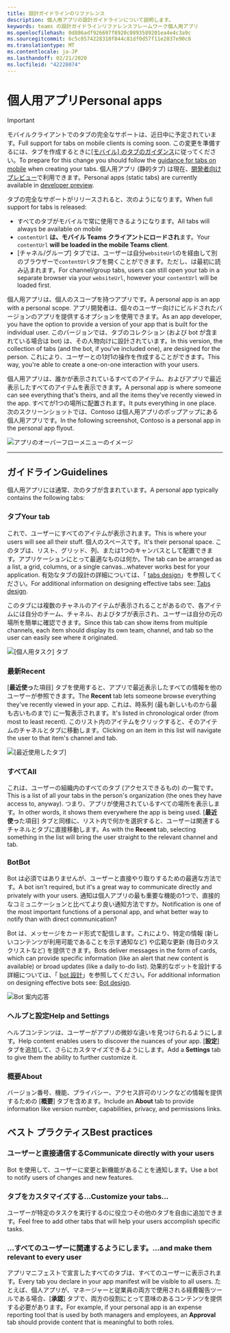 ```yaml
---
title: 設計ガイドラインのリファレンス
description: 個人用アプリの設計ガイドラインについて説明します。
keywords: teams の設計ガイドラインリファレンスフレームワーク個人用アプリ
ms.openlocfilehash: 0d886adf926697f8920c0893589201ea4e4c3a9c
ms.sourcegitcommit: 6c5c0574228310f844c81df0d57f11e2037e90c8
ms.translationtype: MT
ms.contentlocale: ja-JP
ms.lasthandoff: 02/21/2020
ms.locfileid: "42228074"
---
```

# <a name="personal-apps"></a><span data-ttu-id="acd74-104">個人用アプリ</span><span class="sxs-lookup"><span data-stu-id="acd74-104">Personal apps</span></span>

> [!Important]
> <span data-ttu-id="acd74-105">モバイルクライアントでのタブの完全なサポートは、近日中に予定されています。</span><span class="sxs-lookup"><span data-stu-id="acd74-105">Full support for tabs on mobile clients is coming soon.</span></span> <span data-ttu-id="acd74-106">この変更を準備するには、タブを作成するときに[[モバイル] のタブのガイダンス](~/tabs/design/tabs-mobile.md)に従ってください。</span><span class="sxs-lookup"><span data-stu-id="acd74-106">To prepare for this change you should follow the [guidance for tabs on mobile](~/tabs/design/tabs-mobile.md) when creating your tabs.</span></span> <span data-ttu-id="acd74-107">個人用アプリ (静的タブ) は現在、[開発者向けプレビュー](~/resources/dev-preview/developer-preview-intro.md)で利用できます。</span><span class="sxs-lookup"><span data-stu-id="acd74-107">Personal apps (static tabs) are currently available in [developer preview](~/resources/dev-preview/developer-preview-intro.md).</span></span>
>
> <span data-ttu-id="acd74-108">タブの完全なサポートがリリースされると、次のようになります。</span><span class="sxs-lookup"><span data-stu-id="acd74-108">When full support for tabs is released:</span></span>
>
> * <span data-ttu-id="acd74-109">すべてのタブがモバイルで常に使用できるようになります。</span><span class="sxs-lookup"><span data-stu-id="acd74-109">All tabs will always be available on mobile</span></span>
> * <span data-ttu-id="acd74-110">`contentUrl` **は、モバイル Teams クライアントにロードされ**ます。</span><span class="sxs-lookup"><span data-stu-id="acd74-110">Your `contentUrl` **will be loaded in the mobile Teams client**.</span></span>
> * <span data-ttu-id="acd74-111">[チャネル/グループ] タブでは、ユーザーは自分`websiteUrl`のを経由して別のブラウザーで`contentUrl`タブを開くことができます。ただし、は最初に読み込まれます。</span><span class="sxs-lookup"><span data-stu-id="acd74-111">For channel/group tabs, users can still open your tab in a separate browser via your `websiteUrl`, however your `contentUrl` will be loaded first.</span></span>

<span data-ttu-id="acd74-112">個人用アプリは、個人のスコープを持つアプリです。</span><span class="sxs-lookup"><span data-stu-id="acd74-112">A personal app is an app with a personal scope.</span></span> <span data-ttu-id="acd74-113">アプリ開発者は、個々のユーザー向けにビルドされたバージョンのアプリを提供するオプションを使用できます。</span><span class="sxs-lookup"><span data-stu-id="acd74-113">As an app developer, you have the option to provide a version of your app that is built for the individual user.</span></span> <span data-ttu-id="acd74-114">このバージョンでは、タブのコレクション (および bot が含まれている場合は bot) は、その人物向けに設計されています。</span><span class="sxs-lookup"><span data-stu-id="acd74-114">In this version, the collection of tabs (and the bot, if you've included one), are designed for the person.</span></span> <span data-ttu-id="acd74-115">これにより、ユーザーとの1対1の操作を作成することができます。</span><span class="sxs-lookup"><span data-stu-id="acd74-115">This way, you're able to create a one-on-one interaction with your users.</span></span>

<span data-ttu-id="acd74-116">個人用アプリは、誰かが表示されているすべてのアイテム、およびアプリで最近表示したすべてのアイテムを表示できます。</span><span class="sxs-lookup"><span data-stu-id="acd74-116">A personal app is where someone can see everything that's theirs, and all the items they've recently viewed in the app.</span></span> <span data-ttu-id="acd74-117">すべてが1つの場所に配置されます。</span><span class="sxs-lookup"><span data-stu-id="acd74-117">It puts everything in one place.</span></span> <span data-ttu-id="acd74-118">次のスクリーンショットでは、Contoso は個人用アプリのポップアップにある個人用アプリです。</span><span class="sxs-lookup"><span data-stu-id="acd74-118">In the following screenshot, Contoso is a personal app in the personal app flyout.</span></span>

![アプリのオーバーフローメニューのイメージ](~/assets/images/Personal-apps-App-flyout.png)

---

## <a name="guidelines"></a><span data-ttu-id="acd74-120">ガイドライン</span><span class="sxs-lookup"><span data-stu-id="acd74-120">Guidelines</span></span>

<span data-ttu-id="acd74-121">個人用アプリには通常、次のタブが含まれています。</span><span class="sxs-lookup"><span data-stu-id="acd74-121">A personal app typically contains the following tabs:</span></span>

### <a name="your-tab"></a><span data-ttu-id="acd74-122">タブ</span><span class="sxs-lookup"><span data-stu-id="acd74-122">Your tab</span></span>

<span data-ttu-id="acd74-123">これで、ユーザーにすべてのアイテムが表示されます。</span><span class="sxs-lookup"><span data-stu-id="acd74-123">This is where your users will see all their stuff.</span></span> <span data-ttu-id="acd74-124">個人のスペースです。</span><span class="sxs-lookup"><span data-stu-id="acd74-124">It's their personal space.</span></span> <span data-ttu-id="acd74-125">このタブは、リスト、グリッド、列、または1つのキャンバスとして配置できます。アプリケーションにとって最適なものは何か。</span><span class="sxs-lookup"><span data-stu-id="acd74-125">The tab can be arranged as a list, a grid, columns, or a single canvas...whatever works best for your application.</span></span> <span data-ttu-id="acd74-126">有効なタブの設計の詳細については、「 [tabs design](../../tabs/design/tabs.md)」を参照してください。</span><span class="sxs-lookup"><span data-stu-id="acd74-126">For additional information on designing effective tabs see: [Tabs design](../../tabs/design/tabs.md).</span></span>

<span data-ttu-id="acd74-127">このタブには複数のチャネルのアイテムが表示されることがあるので、各アイテムには自分のチーム、チャネル、およびタブが表示され、ユーザーは自分の元の場所を簡単に確認できます。</span><span class="sxs-lookup"><span data-stu-id="acd74-127">Since this tab can show items from multiple channels, each item should display its own team, channel, and tab so the user can easily see where it originated.</span></span>

![[個人用タスク] タブ](~/assets/images/Personal-apps-MY-tab.png)

### <a name="recent"></a><span data-ttu-id="acd74-129">最新</span><span class="sxs-lookup"><span data-stu-id="acd74-129">Recent</span></span>

<span data-ttu-id="acd74-130">[**最近使っ**た項目] タブを使用すると、アプリで最近表示したすべての情報を他のユーザーが参照できます。</span><span class="sxs-lookup"><span data-stu-id="acd74-130">The **Recent** tab lets someone browse everything they've recently viewed in your app.</span></span> <span data-ttu-id="acd74-131">これは、時系列 (最も新しいものから最も古いものまで) に一覧表示されます。</span><span class="sxs-lookup"><span data-stu-id="acd74-131">It's listed in chronological order (from most to least recent).</span></span> <span data-ttu-id="acd74-132">このリスト内のアイテムをクリックすると、そのアイテムのチャネルとタブに移動します。</span><span class="sxs-lookup"><span data-stu-id="acd74-132">Clicking on an item in this list will navigate the user to that item's channel and tab.</span></span>

![[最近使用したタブ]](~/assets/images/Personal-apps-Recent-tab.png)

### <a name="all"></a><span data-ttu-id="acd74-134">すべて</span><span class="sxs-lookup"><span data-stu-id="acd74-134">All</span></span>

<span data-ttu-id="acd74-135">これは、ユーザーの組織内のすべてのタブ (アクセスできるもの) の一覧です。</span><span class="sxs-lookup"><span data-stu-id="acd74-135">This is a list of all your tabs in the person's organization (the ones they have access to, anyway).</span></span> <span data-ttu-id="acd74-136">つまり、アプリが使用されているすべての場所を表示します。</span><span class="sxs-lookup"><span data-stu-id="acd74-136">In other words, it shows them everywhere the app is being used.</span></span> <span data-ttu-id="acd74-137">[**最近使っ**た項目] タブと同様に、リスト内で何かを選択すると、ユーザーは関連するチャネルとタブに直接移動します。</span><span class="sxs-lookup"><span data-stu-id="acd74-137">As with the **Recent** tab, selecting something in the list will bring the user straight to the relevant channel and tab.</span></span>

### <a name="bot"></a><span data-ttu-id="acd74-138">Bot</span><span class="sxs-lookup"><span data-stu-id="acd74-138">Bot</span></span>

<span data-ttu-id="acd74-139">Bot は必須ではありませんが、ユーザーと直接やり取りするための最適な方法です。</span><span class="sxs-lookup"><span data-stu-id="acd74-139">A bot isn't required, but it's a great way to communicate directly and privately with your users.</span></span> <span data-ttu-id="acd74-140">通知は個人アプリの最も重要な機能の1つで、直接的なコミュニケーションと比べてより良い通知方法ですか。</span><span class="sxs-lookup"><span data-stu-id="acd74-140">Notification is one of the most important functions of a personal app, and what better way to notify than with direct communication?</span></span>

<span data-ttu-id="acd74-141">Bot は、メッセージをカード形式で配信します。これにより、特定の情報 (新しいコンテンツが利用可能であることを示す通知など) や広範な更新 (毎日のタスクリストなど) を提供できます。</span><span class="sxs-lookup"><span data-stu-id="acd74-141">Bots deliver messages in the form of cards, which can provide specific information (like an alert that new content is available) or broad updates (like a daily to-do list).</span></span> <span data-ttu-id="acd74-142">効果的なボットを設計する詳細については、「 [bot 設計](../../bots/design/bots.md)」を参照してください。</span><span class="sxs-lookup"><span data-stu-id="acd74-142">For additional information on designing effective bots see: [Bot design](../../bots/design/bots.md).</span></span>

![Bot 案内応答](~/assets/images/Personal-apps-Bot.png)

### <a name="help-and-settings"></a><span data-ttu-id="acd74-144">ヘルプと設定</span><span class="sxs-lookup"><span data-stu-id="acd74-144">Help and Settings</span></span>

<span data-ttu-id="acd74-145">ヘルプコンテンツは、ユーザーがアプリの微妙な違いを見つけられるようにします。</span><span class="sxs-lookup"><span data-stu-id="acd74-145">Help content enables users to discover the nuances of your app.</span></span> <span data-ttu-id="acd74-146">[**設定**] タブを追加して、さらにカスタマイズできるようにします。</span><span class="sxs-lookup"><span data-stu-id="acd74-146">Add a **Settings** tab to give them the ability to further customize it.</span></span>

### <a name="about"></a><span data-ttu-id="acd74-147">概要</span><span class="sxs-lookup"><span data-stu-id="acd74-147">About</span></span>

<span data-ttu-id="acd74-148">バージョン番号、機能、プライバシー、アクセス許可のリンクなどの情報を提供するための [**概要**] タブを含めます。</span><span class="sxs-lookup"><span data-stu-id="acd74-148">Include an **About** tab to provide information like version number, capabilities, privacy, and permissions links.</span></span>

## <a name="best-practices"></a><span data-ttu-id="acd74-149">ベスト プラクティス</span><span class="sxs-lookup"><span data-stu-id="acd74-149">Best practices</span></span>

### <a name="communicate-directly-with-your-users"></a><span data-ttu-id="acd74-150">ユーザーと直接通信する</span><span class="sxs-lookup"><span data-stu-id="acd74-150">Communicate directly with your users</span></span>

<span data-ttu-id="acd74-151">Bot を使用して、ユーザーに変更と新機能があることを通知します。</span><span class="sxs-lookup"><span data-stu-id="acd74-151">Use a bot to notify users of changes and new features.</span></span>

### <a name="customize-your-tabs"></a><span data-ttu-id="acd74-152">タブをカスタマイズする...</span><span class="sxs-lookup"><span data-stu-id="acd74-152">Customize your tabs...</span></span>

<span data-ttu-id="acd74-153">ユーザーが特定のタスクを実行するのに役立つその他のタブを自由に追加できます。</span><span class="sxs-lookup"><span data-stu-id="acd74-153">Feel free to add other tabs that will help your users accomplish specific tasks.</span></span>

### <a name="and-make-them-relevant-to-every-user"></a><span data-ttu-id="acd74-154">...すべてのユーザーに関連するようにします。</span><span class="sxs-lookup"><span data-stu-id="acd74-154">...and make them relevant to every user</span></span>

<span data-ttu-id="acd74-155">アプリマニフェストで宣言したすべてのタブは、すべてのユーザーに表示されます。</span><span class="sxs-lookup"><span data-stu-id="acd74-155">Every tab you declare in your app manifest will be visible to all users.</span></span> <span data-ttu-id="acd74-156">たとえば、個人アプリが、マネージャーと従業員の両方で使用される経費報告ツールである場合、[**承認**] タブで、両方の役割にとって意味のあるコンテンツを提供する必要があります。</span><span class="sxs-lookup"><span data-stu-id="acd74-156">For example, if your personal app is an expense reporting tool that is used by both managers and employees, an **Approval** tab should provide content that is meaningful to both roles.</span></span>
